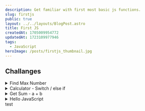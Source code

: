 ```yaml
---
description: Get familiar with first most basic js functions.
slug: firstjs
public: true
layout: ../../layouts/BlogPost.astro
title: First JS
createdAt: 1705009954772
updatedAt: 1723109977946
tags:
  - JavaScript
heroImage: /posts/firstjs_thumbnail.jpg
---
```


## Challanges

<details>

<summary>Find Max Number</summary>
  
## Find Max Number

Write a function called `findMaxNumber` that takes in an array of numbers and returns the largest number in the array.

#### Solution 1
```js
function findMaxNumber(arr) {
  return Math.max(...arr);
}
```

#### Solution 2
```js
function findMaxNumber(arr) {
  let max = arr[0];

  for (let i = 1; i < arr.length; i++) {
    if (arr[i] > max) {
      max = arr[i];
    }
  }
  return max;
}

findMaxNumber([1, 2, 3, 4, 5, 6, 7, 8, 9, 10]); // 10
findMaxNumber([10, 9, 8, 7, 6, 5, 4, 3, 2, 1]); // 10
findMaxNumber([1, 2, 3, 4, 5, 10, 9, 8, 7, 6]); // 10
```
#### Solution 3
```js
  function findMaxNumber(arr) {
    if (arr.length === 0) {
        return undefined; // return undefined for an empty array
    }

    let max = arr[0]; // Assume the first element is the maximum

    for (let i = 1; i < arr.length; i++) {
        if (arr[i] > max) {
            max = arr[i]; // Update max if current element is greater
        }
    }

    return max; // Return the maximum number
}

// Example usage:
const numbers = [10, 5, 20, 8, 15];
console.log(findMaxNumber(numbers)); // Output: 20
``` 
</details>
  
<details>
  <summary>Calculator - Switch / else if</summary>

#### Uisng a switch:
 
```js
function calculator(num1, num2, operator) {
  let result;

  switch (operator) {
    case '+':
      result = num1 + num2;
      break;
    case '-':
      result = num1 - num2;
      break;
    case '*':
      result = num1 * num2;
      break;
    case '/':
      result = num1 / num2;
      break;
    default:
      throw new Error('Invalid operator');
  }

  return result;
}

calculator(1, 2, '+') // 3
calculator(10, 5, '-') // 5
calculator(2, 2, '*') // 4
calculator(10, 5, '/') // 2
```

#### Using an if statement:
```js
function calculator(num1, num2, operator) {
  let result;

  if (operator === '+') {
    result = num1 + num2;
  } else if (operator === '-') {
    result = num1 - num2;
  } else if (operator === '*') {
    result = num1 * num2;
  } else if (operator === '/') {
    result = num1 / num2;
  } else {
    throw new Error('Invalid operator');
  }

  return result;
}
```
</details>


<details>
  <summary>Get Sum - a + b</summary>

```js
function getSum(a, b) {
  return a + b;
}
```
</details>
  
<details>
<summary>Hello JavaScript</summary>

```js
function printHelloWorld() {
  return 'Hello World!';
}
```
</details>
test